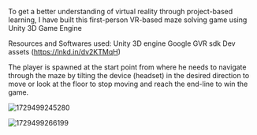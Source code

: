 To get a better understanding of virtual reality through project-based learning, I have built this first-person VR-based maze solving game using Unity 3D Game Engine

Resources and Softwares used: Unity 3D engine Google GVR sdk Dev assets (https://lnkd.in/dv2KTMqH)

The player is spawned at the start point from where he needs to navigate through the maze by tilting the device (headset) in the desired direction to move or look at the floor to stop moving and reach the end-line to win the game.

![1729499245280](https://github.com/user-attachments/assets/eab33a7b-32a7-4f49-babf-31e6300a7a44)

![1729499266199](https://github.com/user-attachments/assets/0eb6a495-cadf-4f12-bad3-3b61018dbf4b)

